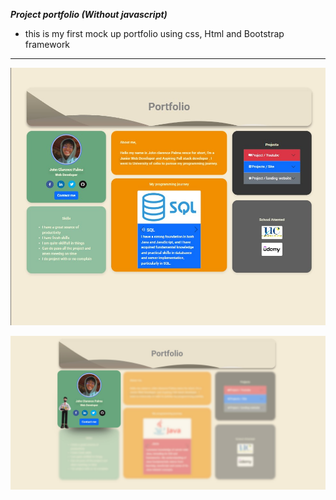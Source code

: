 
_**Project portfolio (Without javascript)**_
      
 - this is my first mock up portfolio using css, Html and Bootstrap framework

---

![Alt text](image.png)

![Alt text](image-1.png)

